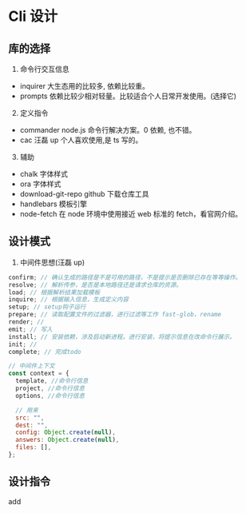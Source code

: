 # Cli 设计

## 库的选择

1. 命令行交互信息

- inquirer 大生态用的比较多, 依赖比较重。
- prompts 依赖比较少相对轻量。比较适合个人日常开发使用。(选择它)

2. 定义指令

- commander node.js 命令行解决方案。0 依赖, 也不错。
- cac 汪磊 up 个人喜欢使用,是 ts 写的。

3. 辅助

- chalk 字体样式
- ora 字体样式
- download-git-repo github 下载仓库工具
- handlebars 模板引擎
- node-fetch 在 node 环境中使用接近 web 标准的 fetch，看官网介绍。

## 设计模式

1. 中间件思想(汪磊 up)

```js
confirm; // 确认生成的路径是不是可用的路径，不是提示是否删除已存在等等操作。
resolve; // 解析传参，是否是本地路径还是请求仓库的资源。
load; // 根据解析结果加载模板
inquire; // 根据输入信息，生成定义内容
setup; // setup钩子运行
prepare; // 读取配置文件的过滤器，进行过滤等工作 fast-glob，rename
render; //
emit; // 写入
install; // 安装依赖，涉及启动新进程。进行安装，将提示信息在改命令行展示。
init; //
complete; // 完成todo

// 中间件上下文
const context = {
  template, //命令行信息
  project, //命令行信息
  options, //命令行信息

  // 用来
  src: "",
  dest: "",
  config: Object.create(null),
  answers: Object.create(null),
  files: [],
};
```

## 设计指令

add <template> [rename] 模板 重命名

- template(线上模式): 通过分支来管理模板，仅下载需要的。
  rule: temp/axios
  temp 代表仓库名；
  axios 代表仓库对应 axios 模板的分支。

- template(本地模式):
  rule: 待扩展

- cache 缓存

## 模板内容

1. vue3 初始项目(学 vue 脚手架)

2. tools 库

- 功能函数
- vue 组件
- vueComposibel
- echart
- axios
- api
- mock
- scss 自定义变量
- adapter 适配(设备大小)、响应式
- ...

3. formatter 相关

- eslint 配置
- prettier 配置
